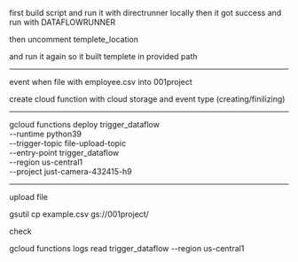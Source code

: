first build script and run it with directrunner locally
then it got success and run with DATAFLOWRUNNER

then uncomment templete_location 

and run it again so it built templete in provided path
_________________________________________________________________________________________
event when file with employee.csv into 001project

create cloud function with cloud storage and event type (creating/finilizing)

---------------------------------------
gcloud functions deploy trigger_dataflow \
  --runtime python39 \
  --trigger-topic file-upload-topic \
  --entry-point trigger_dataflow \
  --region us-central1 \
  --project just-camera-432415-h9

---------------------------------------------------

upload file

gsutil cp example.csv gs://001project/

check

gcloud functions logs read trigger_dataflow --region us-central1
 
 

